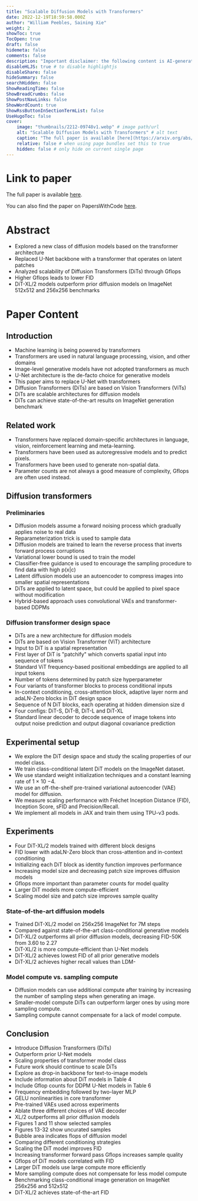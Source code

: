 ```yaml
---
title: "Scalable Diffusion Models with Transformers"
date: 2022-12-19T18:59:58.000Z
author: "William Peebles, Saining Xie"
weight: 2
showToc: true
TocOpen: true
draft: false
hidemeta: false
comments: false
description: "Important disclaimer: the following content is AI-generated, please make sure to fact check the presented information by reading the full paper."
disableHLJS: true # to disable highlightjs
disableShare: false
hideSummary: false
searchHidden: false
ShowReadingTime: false
ShowBreadCrumbs: false
ShowPostNavLinks: false
ShowWordCount: true
ShowRssButtonInSectionTermList: false
UseHugoToc: false
cover:
    image: "thumbnails/2212-09748v1.webp" # image path/url
    alt: "Scalable Diffusion Models with Transformers" # alt text
    caption: "The full paper is available [here](https://arxiv.org/abs/2212.09748)." # display caption under cover
    relative: false # when using page bundles set this to true
    hidden: false # only hide on current single page
---
```


# Link to paper
The full paper is available [here](https://arxiv.org/abs/2212.09748).

You can also find the paper on PapersWithCode [here](https://paperswithcode.com/paper/scalable-diffusion-models-with-transformers).

# Abstract
- Explored a new class of diffusion models based on the transformer architecture
- Replaced U-Net backbone with a transformer that operates on latent patches
- Analyzed scalability of Diffusion Transformers (DiTs) through Gflops
- Higher Gflops leads to lower FID
- DiT-XL/2 models outperform prior diffusion models on ImageNet 512x512 and 256x256 benchmarks

# Paper Content

## Introduction
- Machine learning is being powered by transformers
- Transformers are used in natural language processing, vision, and other domains
- Image-level generative models have not adopted transformers as much
- U-Net architecture is the de-facto choice for generative models
- This paper aims to replace U-Net with transformers
- Diffusion Transformers (DiTs) are based on Vision Transformers (ViTs)
- DiTs are scalable architectures for diffusion models
- DiTs can achieve state-of-the-art results on ImageNet generation benchmark

## Related work
- Transformers have replaced domain-specific architectures in language, vision, reinforcement learning and meta-learning.
- Transformers have been used as autoregressive models and to predict pixels.
- Transformers have been used to generate non-spatial data.
- Parameter counts are not always a good measure of complexity, Gflops are often used instead.

## Diffusion transformers

### Preliminaries
- Diffusion models assume a forward noising process which gradually applies noise to real data
- Reparameterization trick is used to sample data
- Diffusion models are trained to learn the reverse process that inverts forward process corruptions
- Variational lower bound is used to train the model
- Classifier-free guidance is used to encourage the sampling procedure to find data with high p(x|c)
- Latent diffusion models use an autoencoder to compress images into smaller spatial representations
- DiTs are applied to latent space, but could be applied to pixel space without modification
- Hybrid-based approach uses convolutional VAEs and transformer-based DDPMs

### Diffusion transformer design space
- DiTs are a new architecture for diffusion models
- DiTs are based on Vision Transformer (ViT) architecture
- Input to DiT is a spatial representation
- First layer of DiT is "patchify" which converts spatial input into sequence of tokens
- Standard ViT frequency-based positional embeddings are applied to all input tokens
- Number of tokens determined by patch size hyperparameter
- Four variants of transformer blocks to process conditional inputs
- In-context conditioning, cross-attention block, adaptive layer norm and adaLN-Zero blocks in DiT design space
- Sequence of N DiT blocks, each operating at hidden dimension size d
- Four configs: DiT-S, DiT-B, DiT-L and DiT-XL
- Standard linear decoder to decode sequence of image tokens into output noise prediction and output diagonal covariance prediction

## Experimental setup
- We explore the DiT design space and study the scaling properties of our model class.
- We train class-conditional latent DiT models on the ImageNet dataset.
- We use standard weight initialization techniques and a constant learning rate of 1 × 10 −4.
- We use an off-the-shelf pre-trained variational autoencoder (VAE) model for diffusion.
- We measure scaling performance with Fréchet Inception Distance (FID), Inception Score, sFID and Precision/Recall.
- We implement all models in JAX and train them using TPU-v3 pods.

## Experiments
- Four DiT-XL/2 models trained with different block designs
- FID lower with adaLN-Zero block than cross-attention and in-context conditioning
- Initializing each DiT block as identity function improves performance
- Increasing model size and decreasing patch size improves diffusion models
- Gflops more important than parameter counts for model quality
- Larger DiT models more compute-efficient
- Scaling model size and patch size improves sample quality

### State-of-the-art diffusion models
- Trained DiT-XL/2 model on 256x256 ImageNet for 7M steps
- Compared against state-of-the-art class-conditional generative models
- DiT-XL/2 outperforms all prior diffusion models, decreasing FID-50K from 3.60 to 2.27
- DiT-XL/2 is more compute-efficient than U-Net models
- DiT-XL/2 achieves lowest FID of all prior generative models
- DiT-XL/2 achieves higher recall values than LDM-

### Model compute vs. sampling compute
- Diffusion models can use additional compute after training by increasing the number of sampling steps when generating an image.
- Smaller-model compute DiTs can outperform larger ones by using more sampling compute.
- Sampling compute cannot compensate for a lack of model compute.

## Conclusion
- Introduce Diffusion Transformers (DiTs)
- Outperform prior U-Net models
- Scaling properties of transformer model class
- Future work should continue to scale DiTs
- Explore as drop-in backbone for text-to-image models
- Include information about DiT models in Table 4
- Include Gflop counts for DDPM U-Net models in Table 6
- Frequency embedding followed by two-layer MLP
- GELU nonlinearities in core transformer
- Pre-trained VAEs used across experiments
- Ablate three different choices of VAE decoder
- XL/2 outperforms all prior diffusion models
- Figures 1 and 11 show selected samples
- Figures 13-32 show uncurated samples
- Bubble area indicates flops of diffusion model
- Comparing different conditioning strategies
- Scaling the DiT model improves FID
- Increasing transformer forward pass Gflops increases sample quality
- Gflops of DiT models correlated with FID
- Larger DiT models use large compute more efficiently
- More sampling compute does not compensate for less model compute
- Benchmarking class-conditional image generation on ImageNet 256x256 and 512x512
- DiT-XL/2 achieves state-of-the-art FID
